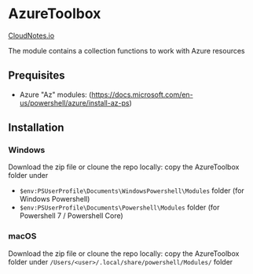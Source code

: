 # AzureToolbox

[CloudNotes.io](https://www.cloudnotes.io)

The module contains a collection functions to work with Azure resources

## Prequisites

- Azure "Az" modules: (https://docs.microsoft.com/en-us/powershell/azure/install-az-ps)

## Installation

### Windows

Download the zip file or cloune the repo locally: copy the AzureToolbox folder under

- `$env:PSUserProfile\Documents\WindowsPowershell\Modules` folder (for Windows Powershell)
- `$env:PSUserProfile\Documents\Powershell\Modules` folder (for Powershell 7 / Powershell Core)

### macOS

Download the zip file or cloune the repo locally: copy the AzureToolbox folder under `/Users/<user>/.local/share/powershell/Modules/` folder
